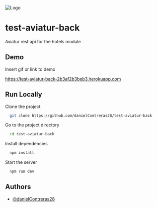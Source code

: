 
![Logo](https://aviatur-6144b.web.app/logo192.png)


# test-aviatur-back

Aviatur rest api for the hotels module


## Demo

Insert gif or link to demo

https://test-aviatur-back-2b3af2b3beb3.herokuapp.com
## Run Locally

Clone the project

```bash
  git clone https://github.com/danielContreras28/test-aviatur-back
```

Go to the project directory

```bash
  cd test-aviatur-back
```

Install dependencies

```bash
  npm install
```

Start the server

```bash
  npm run dev
```


## Authors

- [@danielContreras28](https://github.com/danielContreras28)

